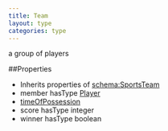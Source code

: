 ```yaml
---
title: Team
layout: type
categories: type
---
```


a group of players

##Properties

*   Inherits properties of [schema:SportsTeam](http://schema.org/SportsTeam)
*   member hasType [Player](Player)
*   [timeOfPossession](timeOfPossession)
*   score hasType integer
*   winner hasType boolean
